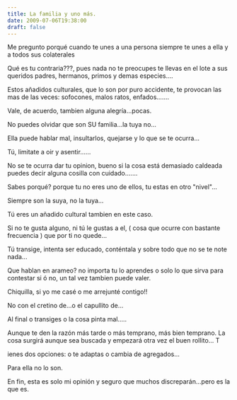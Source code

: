 ```yaml
---
title: La familia y uno más.
date: 2009-07-06T19:38:00
draft: false 
---
```


Me pregunto porqué cuando te unes a una persona siempre te unes a ella y a todos sus colaterales

Qué es tu contraria???, pues nada no te preocupes te llevas en el lote a sus queridos padres, hermanos, primos y demas especies....

Estos añadidos culturales, que lo son por puro accidente, te provocan las mas de las veces: sofocones, malos ratos, enfados.......

Vale, de acuerdo, tambien alguna alegría...pocas. 

No puedes olvidar que son SU familia...la tuya no... 

Ella puede hablar mal, insultarlos, quejarse y lo que se te ocurra...

Tú, limitate a oir y asentir......

No se te ocurra dar tu opinion, bueno si la cosa está demasiado caldeada puedes decir alguna cosilla con cuidado.......

Sabes porqué? porque tu no eres uno de ellos, tu estas en otro "nivel"...

Siempre son la suya, no la tuya...

Tú eres un añadido cultural tambien en este caso. 

Si no te gusta alguno, ni tú le gustas a el, ( cosa que ocurre con bastante frecuencia ) que por ti no quede...

Tú transige, intenta ser educado, conténtala y sobre todo que no se te note nada...

Que hablan en arameo? no importa tu lo aprendes o solo lo que sirva para contestar si ó no, un tal vez tambien puede valer. 

Chiquilla, si yo me casé o me arrejunté contigo!! 

No con el cretino de...o el capullito de... 

Al final o transiges o la cosa pinta mal.....

Aunque te den la razón más tarde o más temprano, más bien temprano. La cosa surgirá aunque sea buscada y empezará otra vez el buen rollito... T

ienes dos opciones: o te adaptas o cambia de agregados...

Para ella no lo son. 

En fin, esta es solo mi opinión y seguro que muchos discreparán...pero es la que es.
